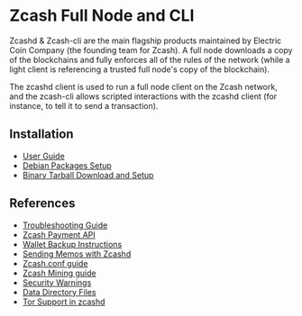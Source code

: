 # Zcash Full Node and CLI

Zcashd & Zcash-cli are the main flagship products maintained by Electric Coin Company (the founding team for Zcash).  A full node downloads a copy of the blockchains and fully enforces all of the rules of the network (while a light client is referencing a trusted full node's copy of the blockchain). 

The zcashd client is used to run a full node client on the Zcash network, and the zcash-cli allows scripted interactions with the zcashd client (for instance, to tell it to send a transaction).


## Installation

* [User Guide](user_guide.html)
* [Debian Packages Setup](install_debian_bin_packages.html)
* [Binary Tarball Download and Setup](install_binary_tarball.html)

## References
* [Troubleshooting Guide](troubleshooting_guide.html)
* [Zcash Payment API](payment_api.html)
* [Wallet Backup Instructions](wallet_backup.html)
* [Sending Memos with Zcashd](memos.html)
* [Zcash.conf guide](zcash_conf_guide.html)
* [Zcash Mining guide](zcash_mining_guide.html)
* [Security Warnings](security_warnings.html)
* [Data Directory Files](files.html)
* [Tor Support in zcashd](tor.html)